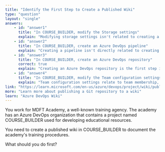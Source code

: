 ```yaml
---
title: "Identify the First Step to Create a Published Wiki"
type: "question"
layout: "single"
answers:
    - id: "answer1"
      title: "In COURSE_BUILDER, modify the Storage settings"
      explain: "Modifying storage settings isn't related to creating a published wiki. Storage settings are primarily related to configuring the project's storage capacity and retention policies."
    - id: "answer2"
      title: "In COURSE_BUILDER, create an Azure DevOps pipeline"
      explain: "Creating a pipeline isn't directly related to creating a published wiki. Pipelines are used for continuous integration and delivery, not for wiki creation."
    - id: "answer3"
      title: "In COURSE_BUILDER, create an Azure DevOps repository"
      correct: true
      explain: "Creating an Azure DevOps repository is the first step in creating a published wiki. Unlike a project wiki, a published wiki uses a Git repository to store and version its content."
    - id: "answer4"
      title: "In COURSE_BUILDER, modify the Team configuration settings"
      explain: "Team configuration settings relate to team membership, areas, iterations, and other team-specific settings, not to wiki creation."
link: "https://learn.microsoft.com/en-us/azure/devops/project/wiki/publish-repo-to-wiki"
more: "Learn more about publishing a Git repository to a wiki"
learn: "Azure DevOps Wiki"
---
```

You work for MDFT Academy, a well-known training agency. The academy has an Azure DevOps organization that contains a project named COURSE_BUILDER used for developing educational resources.

You need to create a published wiki in COURSE_BUILDER to document the academy's training procedures.

What should you do first?
